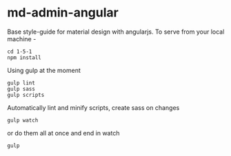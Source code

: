 # md-admin-angular

Base style-guide for material design with angularjs. To serve from your local machine -

    cd 1-5-1
    npm install
    
Using gulp at the moment

    gulp lint
    gulp sass
    gulp scripts
    
Automatically lint and minify scripts, create sass on changes

    gulp watch
    
or do them all at once and end in watch

    gulp

